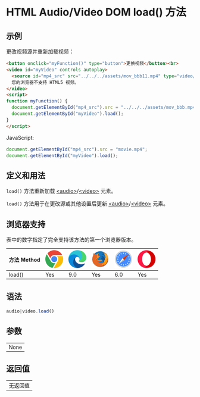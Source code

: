 HTML Audio/Video DOM load() 方法
===

## 示例

更改视频源并重新加载视频：

```html idoc:preview:iframe
<button onclick="myFunction()" type="button">更换视频</button><br>
<video id="myVideo" controls autoplay>
  <source id="mp4_src" src="../../../assets/mov_bbb11.mp4" type="video/mp4">
  您的浏览器不支持 HTML5 视频。
</video>
<script> 
function myFunction() { 
  document.getElementById("mp4_src").src = "../../../assets/mov_bbb.mp4";
  document.getElementById("myVideo").load();
} 
</script> 
```

JavaScript:

```js
document.getElementById("mp4_src").src = "movie.mp4";
document.getElementById("myVideo").load();
```

## 定义和用法

`load()` 方法重新加载 [\<audio>](../../../tags/audio.md)/[\<video>](../../../tags/video.md) 元素。

`load()` 方法用于在更改源或其他设置后更新 [\<audio>](../../../tags/audio.md)/[\<video>](../../../tags/video.md) 元素。

## 浏览器支持

表中的数字指定了完全支持该方法的第一个浏览器版本。

| 方法 Method | ![chrome][1] | ![edge][2] | ![firefox][3] | ![safari][4] | ![opera][5] |
| -------- | --- | --- | --- | --- | --- |
| load() | Yes | 9.0 | Yes | 6.0 | Yes |
<!--rehype:style=width: 100%; display: inline-table;-->

## 语法

```js
audio|video.load()
```

## 参数

|      |
| ---- |
| None |
<!--rehype:style=width: 100%; display: inline-table;-->

## 返回值

|      |
| ---- |
| 无返回值 |
<!--rehype:style=width: 100%; display: inline-table;-->

[1]: ../../../assets/chrome.svg
[2]: ../../../assets/edge.svg
[3]: ../../../assets/firefox.svg
[4]: ../../../assets/safari.svg
[5]: ../../../assets/opera.svg

